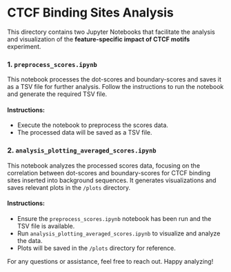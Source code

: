 # CTCF Binding Sites Analysis

This directory contains two Jupyter Notebooks that facilitate the analysis and visualization of the **feature-specific impact of CTCF motifs** experiment.

### 1. `preprocess_scores.ipynb`

This notebook processes the dot-scores and boundary-scores and saves it as a TSV file for further analysis. Follow the instructions to run the notebook and generate the required TSV file.

#### Instructions:

- Execute the notebook to preprocess the scores data.
- The processed data will be saved as a TSV file.

### 2. `analysis_plotting_averaged_scores.ipynb`

This notebook analyzes the processed scores data, focusing on the correlation between dot-scores and boundary-scores for CTCF binding sites inserted into background sequences. It generates visualizations and saves relevant plots in the `/plots` directory.

#### Instructions:

- Ensure the `preprocess_scores.ipynb` notebook has been run and the TSV file is available.
- Run `analysis_plotting_averaged_scores.ipynb` to visualize and analyze the data.
- Plots will be saved in the `/plots` directory for reference.

For any questions or assistance, feel free to reach out. Happy analyzing!
